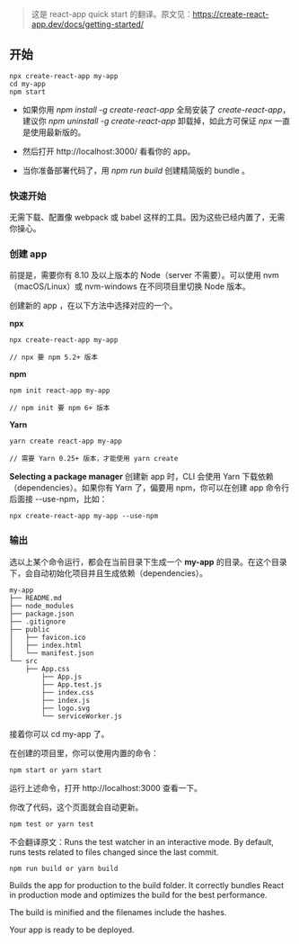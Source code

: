 > 这是 react-app quick start 的翻译。原文见：https://create-react-app.dev/docs/getting-started/

## 开始
```
npx create-react-app my-app
cd my-app
npm start
```
- 如果你用 *npm install -g create-react-app* 全局安装了 *create-react-app*，建议你 *npm uninstall -g create-react-app* 卸载掉，如此方可保证 *npx* 一直是使用最新版的。

- 然后打开 http://localhost:3000/ 看看你的 app。

- 当你准备部署代码了，用 *npm run build* 创建精简版的 bundle 。

### 快速开始
无需下载、配置像 webpack 或 babel 这样的工具。因为这些已经内置了，无需你操心。

### 创建 app
前提是，需要你有 8.10 及以上版本的 Node（server 不需要）。可以使用 nvm（macOS/Linux）或 nvm-windows 在不同项目里切换 Node 版本。

创建新的 app ，在以下方法中选择对应的一个。

**npx**
```
npx create-react-app my-app

// npx 要 npm 5.2+ 版本
```

**npm**
```
npm init react-app my-app

// npm init 要 npm 6+ 版本
```

**Yarn**
```
yarn create react-app my-app

// 需要 Yarn 0.25+ 版本，才能使用 yarn create
```

**Selecting a package manager**
创建新 app 时，CLI 会使用 Yarn 下载依赖（dependencies）。如果你有 Yarn 了，偏要用 npm，你可以在创建 app 命令行后面接 --use-npm，比如：
```
npx create-react-app my-app --use-npm
```

### 输出
选以上某个命令运行，都会在当前目录下生成一个 **my-app** 的目录。在这个目录下，会自动初始化项目并且生成依赖（dependencies）。

```
my-app
├── README.md
├── node_modules
├── package.json
├── .gitignore
├── public
│   ├── favicon.ico
│   ├── index.html
│   └── manifest.json
└── src
    ├── App.css
		├── App.js
		├── App.test.js
		├── index.css
		├── index.js
		├── logo.svg
		└── serviceWorker.js
```

接着你可以 cd my-app 了。

在创建的项目里，你可以使用内置的命令：
```
npm start or yarn start
```
运行上述命令，打开 http://localhost:3000 查看一下。

你改了代码，这个页面就会自动更新。

```
npm test or yarn test
```
不会翻译原文：Runs the test watcher in an interactive mode. By default, runs tests related to files changed since the last commit.

```
npm run build or yarn build
```
Builds the app for production to the build folder. It correctly bundles React in production mode and optimizes the build for the best performance.

The build is minified and the filenames include the hashes.

Your app is ready to be deployed.
